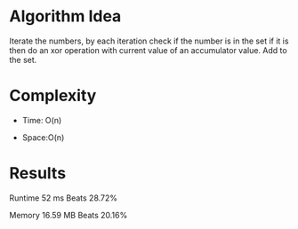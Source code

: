 # Algorithm Idea

Iterate the numbers, by each iteration check if the number is in the set if it is then do an xor operation with current value of an accumulator value. Add to the set.

# Complexity

- Time: O(n)

- Space:O(n)

# Results

Runtime
52
ms
Beats
28.72%

Memory
16.59
MB
Beats
20.16%